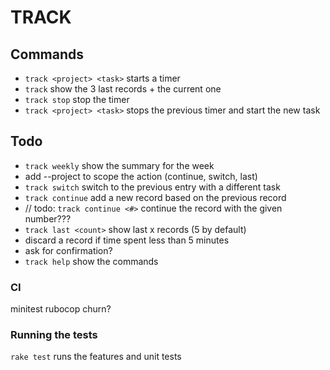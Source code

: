 # TRACK

## Commands

- `track <project> <task>` starts a timer
- `track` show the 3 last records + the current one
- `track stop` stop the timer
- `track <project> <task>` stops the previous timer and start the new task

## Todo

- `track weekly` show the summary for the week
- add --project to scope the action (continue, switch, last)
- `track switch` switch to the previous entry with a different task
- `track continue` add a new record based on the previous record
- // todo: `track continue <#>` continue the record with the given number???
- `track last <count>` show last x records (5 by default)
- discard a record if time spent less than 5 minutes
- ask for confirmation?
- `track help` show the commands

### CI

minitest
rubocop
churn?

### Running the tests

`rake test` runs the features and unit tests
